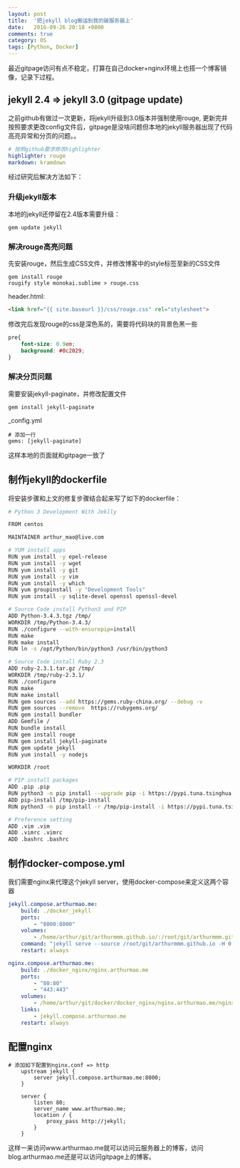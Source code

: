 ```yaml
---
layout: post
title:  '把jekyll blog搬运到我的破服务器上'
date:   2016-09-26 20:18 +0800
comments: true
category: OS
tags: [Python, Docker]
---
```


最近gitpage访问有点不稳定，打算在自己docker+nginx环境上也搭一个博客镜像，记录下过程。

## jekyll 2.4 => jekyll 3.0 (gitpage update)

之前github有做过一次更新，将jekyll升级到3.0版本并强制使用rouge, 更新完并按照要求更改config文件后，gitpage是没啥问题但本地的jekyll服务器出现了代码高亮异常和分页的问题。。  

```yaml
# 按照github要求修改highlighter
highlighter: rouge
markdown: kramdown
```
 
经过研究后解决方法如下：

### 升级jekyll版本

本地的jekyll还停留在2.4版本需要升级：

```
gem update jekyll
```

### 解决rouge高亮问题

先安装rouge，然后生成CSS文件，并修改博客中的style标签至新的CSS文件

```
gem install rouge
rougify style monokai.sublime > rouge.css
```

header.html:

```html
<link href="{{ site.baseurl }}/css/rouge.css" rel="stylesheet">
```

修改完后发现rouge的css是深色系的，需要将代码块的背景色黑一些

```css
pre{
    font-size: 0.9em;
    background: #0c2029;
}
```

### 解决分页问题

需要安装jekyll-paginate，并修改配置文件

```
gem install jekyll-paginate
```

_config.yml

```
# 添加一行
gems: [jekyll-paginate]
```

这样本地的页面就和gitpage一致了

## 制作jekyll的dockerfile

将安装步骤和上文的修复步骤结合起来写了如下的dockerfile：

```bash
# Python 3 Development With Jeklly

FROM centos

MAINTAINER arthur_mao@live.com

# YUM install apps
RUN yum install -y epel-release
RUN yum install -y wget
RUN yum install -y git
RUN yum install -y vim
RUN yum install -y which
RUN yum groupinstall -y "Development Tools"
RUN yum install -y sqlite-devel openssl openssl-devel

# Source Code install Python3 and PIP
ADD Python-3.4.3.tgz /tmp/
WORKDIR /tmp/Python-3.4.3/
RUN ./configure --with-ensurepip=install
RUN make
RUN make install
RUN ln -s /opt/Python/bin/python3 /usr/bin/python3

# Source Code install Ruby 2.3
ADD ruby-2.3.1.tar.gz /tmp/
WORKDIR /tmp/ruby-2.3.1/
RUN ./configure
RUN make
RUN make install
RUN gem sources --add https://gems.ruby-china.org/ --debug -v
RUN gem sources --remove  https://rubygems.org/
RUN gem install bundler
ADD Gemfile /
RUN bundle install
RUN gem install rouge
RUN gem install jekyll-paginate
RUN gem update jekyll
RUN yum install -y nodejs

WORKDIR /root

# PIP install packages
ADD .pip .pip
RUN python3 -m pip install --upgrade pip -i https://pypi.tuna.tsinghua.edu.cn/simple
ADD pip-install /tmp/pip-install
RUN python3 -m pip install -r /tmp/pip-install -i https://pypi.tuna.tsinghua.edu.cn/simple

# Preference setting
ADD .vim .vim
ADD .vimrc .vimrc
ADD .bashrc .bashrc
```

## 制作docker-compose.yml

我们需要nginx来代理这个jekyll server，使用docker-compose来定义这两个容器

```yaml
jekyll.compose.arthurmao.me:
    build: ./docker_jekyll
    ports:
        - "8000:8000"
    volumes:
        - /home/arthur/git/arthurmmm.github.io/:/root/git/arthurmmm.github.io/
    command: "jekyll serve --source /root/git/arthurmmm.github.io -H 0.0.0.0 -P 8000"
    restart: always

nginx.compose.arthurmao.me:
    build: ./docker_nginx/nginx.arthurmao.me
    ports:
        - "80:80"
        - "443:443"
    volumes:
        - /home/arthur/git/docker/docker_nginx/nginx.arthurmao.me/nginx.conf:/etc/nginx/nginx.conf
    links:
        - jekyll.compose.arthurmao.me
    restart: always
```

## 配置nginx

```
# 添加如下配置到nginx.conf => http
    upstream jekyll {
        server jekyll.compose.arthurmao.me:8000;
    }
    
    server {
        listen 80;
        server_name www.arthurmao.me;
        location / {
            proxy_pass http://jekyll;
        }
    }
```

这样一来访问www.arthurmao.me就可以访问云服务器上的博客，访问blog.arthurmao.me还是可以访问gitpage上的博客。